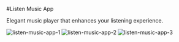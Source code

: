 #Listen Music App

Elegant music player that enhances your listening experience.

![listen-music-app-1](https://github.com/bayEmin/listen-music-app/assets/158794946/02e38880-d701-4e1a-ac06-ad0aaadfdc93)
![listen-music-app-2](https://github.com/bayEmin/listen-music-app/assets/158794946/b5ea4f11-3598-4551-8800-ab629fae42c6)
![listen-music-app-3](https://github.com/bayEmin/listen-music-app/assets/158794946/235b7f78-c3ed-4678-b05c-31402d8e46dc)
